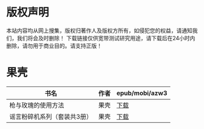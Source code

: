 # 版权声明

本站内容均从网上搜集，版权归著作人及版权方所有，如侵犯您的权益，请通知我们，我们将会及时删除！ 下载链接仅供宽带测试研究用途，请下载后在24小时内删除，请勿用于商业目的。请支持正版！

# 果壳

| 书名 | 作者 | epub/mobi/azw3 |
| --- | --- | --- |
| 枪与玫瑰的使用方法 | 果壳 | [下载](https://url89.ctfile.com/f/31084289-1357023379-ac0f90?p=8866) |
| 谣言粉碎机系列（套装共3册） | 果壳 | [下载](https://url89.ctfile.com/f/31084289-1357007923-6a6daa?p=8866) |
